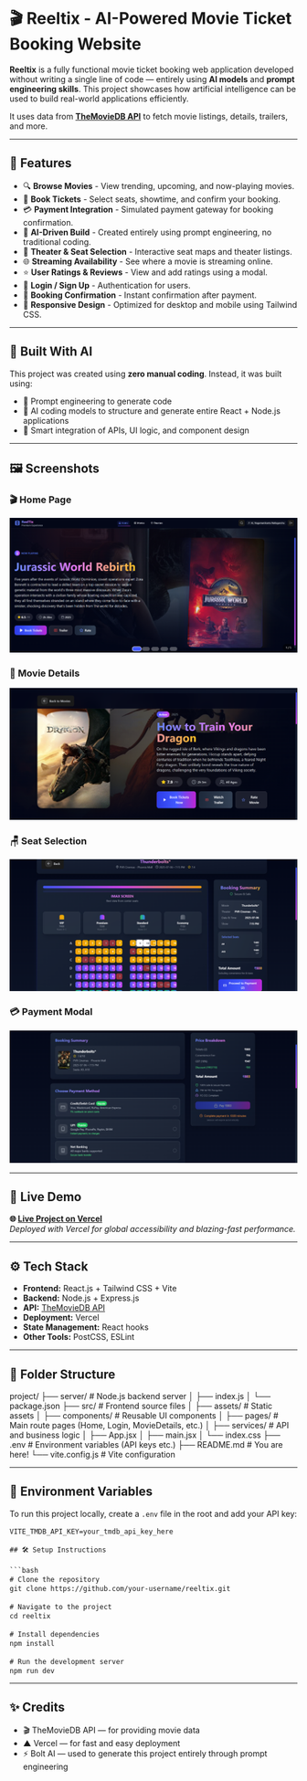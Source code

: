 # 🎬 Reeltix - AI-Powered Movie Ticket Booking Website

**Reeltix** is a fully functional movie ticket booking web application developed without writing a single line of code — entirely using **AI models** and **prompt engineering skills**. This project showcases how artificial intelligence can be used to build real-world applications efficiently.

It uses data from **[TheMovieDB API](https://www.themoviedb.org/documentation/api)** to fetch movie listings, details, trailers, and more.

---

## 🚀 Features

- 🔍 **Browse Movies** - View trending, upcoming, and now-playing movies.
- 🎫 **Book Tickets** - Select seats, showtime, and confirm your booking.
- 💳 **Payment Integration** - Simulated payment gateway for booking confirmation.
- 🧠 **AI-Driven Build** - Created entirely using prompt engineering, no traditional coding.
- 📍 **Theater & Seat Selection** - Interactive seat maps and theater listings.
- 🌐 **Streaming Availability** - See where a movie is streaming online.
- ⭐ **User Ratings & Reviews** - View and add ratings using a modal.
- 🔐 **Login / Sign Up** - Authentication for users.
- 🧾 **Booking Confirmation** - Instant confirmation after payment.
- 📱 **Responsive Design** - Optimized for desktop and mobile using Tailwind CSS.

---

## 🧠 Built With AI

This project was created using **zero manual coding**. Instead, it was built using:
- 💬 Prompt engineering to generate code
- 🤖 AI coding models to structure and generate entire React + Node.js applications
- 🧠 Smart integration of APIs, UI logic, and component design

---

## 🖼️ Screenshots

### 🎬 Home Page
![Home](screenshots/home.png)

### 📄 Movie Details
![Movie Details](screenshots/movie-details.png)

### 🪑 Seat Selection
![Seat Selection](screenshots/seat-selection.png)

### 💳 Payment Modal
![Payment](screenshots/payment-modal.png)

---

## 🔗 Live Demo

**🌐 [Live Project on Vercel](https://zenlify-ancsr7xxy-nagamanikanta1210s-projects.vercel.app/)**  
_Deployed with Vercel for global accessibility and blazing-fast performance._

---

## ⚙️ Tech Stack

- **Frontend:** React.js + Tailwind CSS + Vite
- **Backend:** Node.js + Express.js
- **API:** [TheMovieDB API](https://www.themoviedb.org/)
- **Deployment:** Vercel
- **State Management:** React hooks
- **Other Tools:** PostCSS, ESLint

---

## 📂 Folder Structure

project/
├── server/ # Node.js backend server
│ ├── index.js
│ └── package.json
├── src/ # Frontend source files
│ ├── assets/ # Static assets
│ ├── components/ # Reusable UI components
│ ├── pages/ # Main route pages (Home, Login, MovieDetails, etc.)
│ ├── services/ # API and business logic
│ ├── App.jsx
│ ├── main.jsx
│ └── index.css
├── .env # Environment variables (API keys etc.)
├── README.md # You are here!
└── vite.config.js # Vite configuration


---

## 🔐 Environment Variables

To run this project locally, create a `.env` file in the root and add your API key:

```env
VITE_TMDB_API_KEY=your_tmdb_api_key_here

## 🛠️ Setup Instructions

```bash
# Clone the repository
git clone https://github.com/your-username/reeltix.git

# Navigate to the project
cd reeltix

# Install dependencies
npm install

# Run the development server
npm run dev
```
---

## ✨ Credits

- 🎬 TheMovieDB API — for providing movie data  
- ▲   Vercel — for fast and easy deployment  
- ⚡ Bolt AI — used to generate this project entirely through prompt engineering
